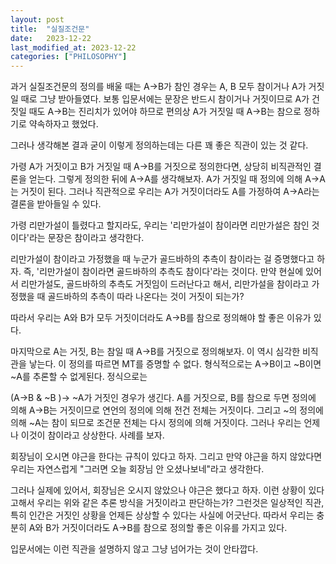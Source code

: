 ```yaml
---
layout: post
title:  "실질조건문"
date:   2023-12-22
last_modified_at: 2023-12-22
categories: ["PHILOSOPHY"]
---
```


과거 실질조건문의 정의를 배울 때는 A->B가 참인 경우는 A, B 모두 참이거나 A가 거짓일 때로 그냥 받아들였다. 보통 입문서에는 문장은 반드시 참이거나 거짓이므로 A가 건짓일 때도 A->B는 진리치가 있어야 하므로 편의상 A가 거짓일 때 A->B는 참으로 정하기로 약속하자고 했었다.

그러나 생각해본 결과 굳이 이렇게 정의하는데는 다른 꽤 좋은 직관이 있는 것 같다.

가령 A가 거짓이고 B가 거짓일 때 A->B를 거짓으로 정의한다면, 상당히 비직관적인 결론을 얻는다. 그렇게 정의한 뒤에 A->A를 생각해보자. A가 거짓일 때 정의에 의해 A->A는 거짓이 된다. 그러나 직관적으로 우리는 A가 거짓이더라도 A를 가정하여 A->A라는 결론을 받아들일 수 있다.

가령 리만가설이 틀렸다고 할지라도, 우리는 '리만가설이 참이라면 리만가설은 참인 것이다'라는 문장은 참이라고 생각한다.

리만가설이 참이라고 가정했을 때 누군가 골드바하의 추측이 참이라는 걸 증명했다고 하자. 즉, '리만가설이 참이라면 골드바하의 추측도 참이다'라는 것이다. 만약 현실에 있어서 리만가설도, 골드바하의 추측도 거짓임이 드러난다고 해서, 리만가설을 참이라고 가정했을 때 골드바하의 추측이 따라 나온다는 것이 거짓이 되는가?

따라서 우리는 A와 B가 모두 거짓이더라도 A->B를 참으로 정의해야 할 좋은 이유가 있다.

마지막으로 A는 거짓, B는 참일 때 A->B를 거짓으로 정의해보자. 이 역시 심각한 비직관을 낳는다. 이 정의를 따르면 MT를 증명할 수 없다. 형식적으로는 A->B이고 ~B이면 ~A를 추론할 수 없게된다. 정식으로는

(A->B & ~B )-> ~A가 거짓인 경우가 생긴다. A를 거짓으로, B를 참으로 두면 정의에 의해 A->B는 거짓이므로 연언의 정의에 의해 전건 전체는 거짓이다. 그리고 ~의 정의에 의해 ~A는 참이 되므로 조건문 전체는 다시 정의에 의해 거짓이다. 그러나 우리는 언제나 이것이 참이라고 상상한다. 사례를 보자.

회장님이 오시면 야근을 한다는 규칙이 있다고 하자. 그리고 만약 야근을 하지 않았다면 우리는 자연스럽게 "그러면 오늘 회장님 안 오셨나보네"라고 생각한다.

그러나 실제에 있어서, 회장님은 오시지 않았으나 야근은 했다고 하자. 이런 상황이 있다고해서 우리는 위와 같은 추론 방식을 거짓이라고 판단하는가? 그런것은 일상적인 직관, 특히 인간은 거짓인 상황을 언제든 상상할 수 있다는 사실에 어긋난다. 따라서 우리는 충분히 A와 B가 거짓이더라도 A->B를 참으로 정의할 좋은 이유를 가지고 있다.


입문서에는 이런 직관을 설명하지 않고 그냥 넘어가는 것이 안타깝다.

